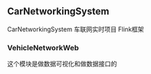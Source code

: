 ## CarNetworkingSystem
CarNetworkingSystem 车联网实时项目 Flink框架

### VehicleNetworkWeb
这个模块是做数据可视化和做数据接口的
